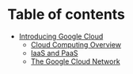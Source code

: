 # Table of contents

* [Introducing Google Cloud](README.md)
  * [Cloud Computing Overview](introducing-google-cloud/cloud-computing-overview.md)
  * [IaaS and PaaS](introducing-google-cloud/iaas-and-paas.md)
  * [The Google Cloud Network](introducing-google-cloud/the-google-cloud-network.md)
